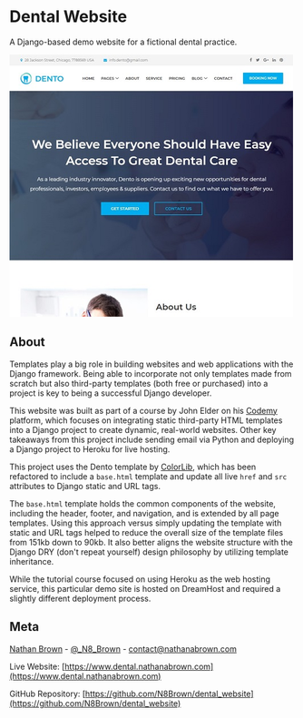 # Dental Website
A Django-based demo website for a fictional dental practice.

![Home page of a website](home-page.jpg)

## About
Templates play a big role in building websites and web applications with the Django framework. Being able to incorporate not only templates made from scratch but also third-party templates (both free or purchased) into a project is key to being a successful Django developer. 

This website was built as part of a course by John Elder on his [Codemy](https://codemy.com/) platform, which focuses on integrating static third-party HTML templates into a Django project to create dynamic, real-world websites. Other key takeaways from this project include sending email via Python and deploying a Django project to Heroku for live hosting.

This project uses the Dento template by [ColorLib](https://colorlib.com/), which has been refactored to include a `base.html` template and update all live `href` and `src` attributes to Django static and URL tags.

The `base.html` template holds the common components of the website, including the header, footer, and navigation, and is extended by all page templates. Using this approach versus simply updating the template with static and URL tags helped to reduce the overall size of the template files from 151kb down to 90kb. It also better aligns the website structure with the Django DRY (don't repeat yourself) design philosophy by utilizing template inheritance.  

While the tutorial course focused on using Heroku as the web hosting service, this particular demo site is hosted on DreamHost and required a slightly different deployment process.

## Meta
[Nathan Brown](https://www.nathanabrown.com) - [@_N8_Brown](https://twitter.com/_N8_Brown) - contact@nathanabrown.com 

Live Website: [https://www.dental.nathanabrown.com](https://www.dental.nathanabrown.com)

GitHub Repository: [https://github.com/N8Brown/dental_website](https://github.com/N8Brown/dental_website)
